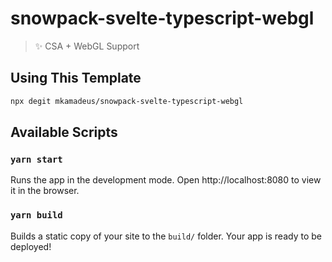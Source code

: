 # snowpack-svelte-typescript-webgl

> ✨ CSA + WebGL Support

##

## Using This Template

```bash
npx degit mkamadeus/snowpack-svelte-typescript-webgl
```

## Available Scripts

### `yarn start`

Runs the app in the development mode.
Open http://localhost:8080 to view it in the browser.

### `yarn build`

Builds a static copy of your site to the `build/` folder.
Your app is ready to be deployed!
